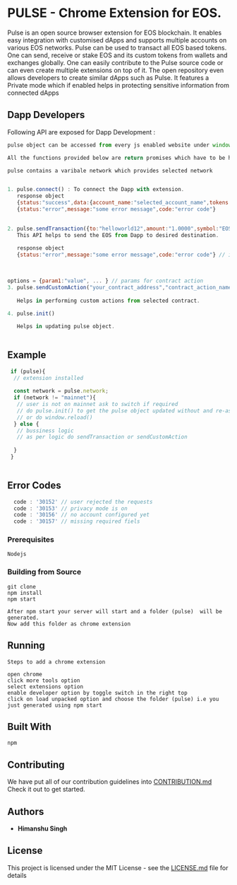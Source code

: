 # PULSE -  Chrome Extension for EOS.

Pulse is an open source browser extension for EOS blockchain. It enables easy integration with customised dApps and supports multiple accounts on various EOS networks.
Pulse can be used to transact all EOS based tokens. One can send, receive or stake EOS and its custom tokens from wallets and exchanges globally. One can easily contribute to the Pulse source code or can even create multiple extensions on top of it. The open repository even allows developers to create similar dApps such as Pulse. It features a Private mode which if enabled helps in protecting sensitive information from connected dApps

## Dapp Developers

Following API are exposed for Dapp Development  :

```js
pulse object can be accessed from every js enabled website under window object.

All the functions provided below are return promises which have to be handled.

pulse contains a varibale network which provides selected network 


1. pulse.connect() : To connect the Dapp with extension.
   response object 
   {status:"success",data:{account_name:"selected_account_name",tokens:["1.0000 EOS","10.0000 JUNGLE"]}}
   {status:"error",message:"some error message",code:"error code"}
    

2. pulse.sendTransaction({to:"helloworld12",amount:"1.0000",symbol:"EOS",memo:"h"}): //given keys are mandatory
   This API helps to send the EOS from Dapp to desired destination.
   
   response object 
   {status:"error",message:"some error message",code:"error code"} // if non-blockchain error occurs
   
  

options = {param1:"value", ... } // params for contract action
3. pulse.sendCustomAction("your_contract_address","contract_action_name", options ):
   
   Helps in performing custom actions from selected contract.
   
4. pulse.init()

   Helps in updating pulse object.
    
```
## Example

```js
 if (pulse){
  // extension installed
 
  const network = pulse.network;
  if (network != "mainnet"){  
   // user is not on mainnet ask to switch if required
   // do pulse.init() to get the pulse object updated without and re-assign the network = pusle.network; 
   // or do window.reload()
  } else {
   // bussiness logic
   // as per logic do sendTransaction or sendCustomAction 
   
  }
 } 
 
```

## Error Codes

```js
  code : '30152' // user rejected the requests
  code : '30153' // privacy mode is on
  code : '30156' // no account configured yet
  code : '30157' // missing required fiels

```

### Prerequisites

``Nodejs``

### Building from Source

```
git clone 
npm install
npm start 

After npm start your server will start and a folder (pulse)  will be generated.
Now add this folder as chrome extension
```

## Running

 ``` 
Steps to add a chrome extension

open chrome
click more tools option
select extensions option
enable developer option by toggle switch in the right top
click on load unpacked option and choose the folder (pulse) i.e you just generated using npm start
 ```


## Built With

`npm`

## Contributing

We have put all of our contribution guidelines into [CONTRIBUTION.md](CONTRIBUTION.md) Check it out to get started.

## Authors

* **Himanshu Singh**  

## License

This project is licensed under the MIT License - see the [LICENSE.md](LICENSE.md) file for details
